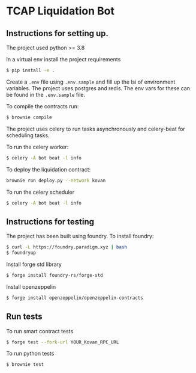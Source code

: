 # TCAP Liquidation Bot

## Instructions for setting up.
The project used python >= 3.8

In a virtual env install the project requirements
```bash
$ pip install -e .
```

Create a `.env` file using  `.env.sample` and fill up the lsi of environment variables.
The project uses postgres and redis. The env vars for these can be found in the `.env.sample` file. 

To compile the contracts run:
```bash
$ brownie compile
```

The project uses celery to run tasks asynchronously and celery-beat for scheduling tasks.

To run the celery worker:
```bash
$ celery -A bot beat -l info
```

To deploy the liquidation contract:
```bash
brownie run deploy.py --network kovan
```

To run the celery scheduler
```bash
$ celery -A bot beat -l info
```

## Instructions for testing

The project has been built using foundry.
To install foundry:
```bash
$ curl -L https://foundry.paradigm.xyz | bash
$ foundryup
```
Install forge std library
```bash
$ forge install foundry-rs/forge-std
```

Install openzeppelin
```bash
$ forge install openzeppelin/openzeppelin-contracts
```
## Run tests
To run smart contract tests
```bash
$ forge test --fork-url YOUR_Kovan_RPC_URL
```
To run python tests
```bash
$ brownie test
```
